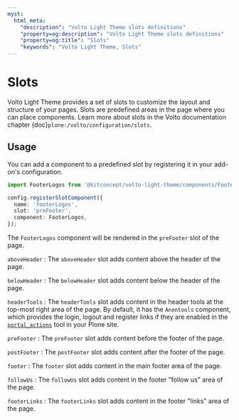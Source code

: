 ```yaml
---
myst:
  html_meta:
    "description": "Volto Light Theme slots definitions"
    "property=og:description": "Volto Light Theme slots definitions"
    "property=og:title": "Slots"
    "keywords": "Volto Light Theme, Slots"
---
```


# Slots

Volto Light Theme provides a set of slots to customize the layout and structure of your pages.
Slots are predefined areas in the page where you can place components.
Learn more about slots in the Volto documentation chapter {doc}`plone:/volto/configuration/slots`.

## Usage

You can add a component to a predefined slot by registering it in your add-on's configuration.

```ts
import FooterLogos from '@kitconcept/volto-light-theme/components/Footer/slots/FooterLogos';

config.registerSlotComponent({
  name: 'footerLogos',
  slot: 'preFooter',
  component: FooterLogos,
});
```

The `FooterLogos` component will be rendered in the `preFooter` slot of the page.

`aboveHeader`
:   The `aboveHeader` slot adds content above the header of the page.

`belowHeader`
:   The `belowHeader` slot adds content below the header of the page.

`headerTools`
:   The `headerTools` slot adds content in the header tools at the top-most right area of the page.
    By default, it has the `Anontools` component, which provides the login, logout and register links if they are enabled in the [`portal_actions`](https://6.docs.plone.org/backend/portal-actions.html) tool in your Plone site.

`preFooter`
:   The `preFooter` slot adds content before the footer of the page.

`postFooter`
:   The `postFooter` slot adds content after the footer of the page.

`footer`
:   The `footer` slot adds content in the main footer area of the page.

`followUs`
:   The `followUs` slot adds content in the footer "follow us" area of the page.

`footerLinks`
:   The `footerLinks` slot adds content in the footer "links" area of the page.

